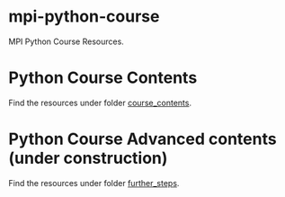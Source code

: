 # mpi-python-course
MPI Python Course Resources.

# Python Course Contents
Find the resources under folder [course_contents](https://github.com/dschurholz/mpi-python-course/tree/master/course_contents).

# Python Course Advanced contents (under construction)
Find the resources under folder [further_steps](https://github.com/dschurholz/mpi-python-course/tree/master/further_steps).
